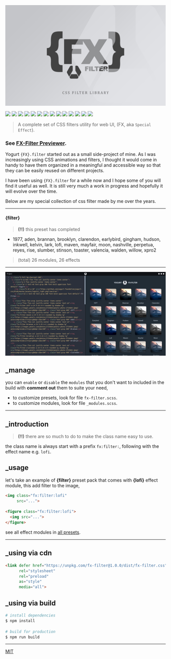 <p align="center">
  <img src="assets/promo.jpg" height="auto" width="auto">
</p>

<p align="left">
  <img src="https://badgen.net/github/release/yogurt-foundation/fx-filter">
  <img src="https://badgen.net/github/releases/yogurt-foundation/fx-filter">
  <img src="https://badgen.net/github/branches/yogurt-foundation/fx-filter">
  <img src="https://badgen.net/npm/dw/fx-filter">
  <img src="https://badgen.net/npm/dm/fx-filter">
  <img src="https://badgen.net/npm/dy/fx-filter">
  <img src="https://badgen.net/github/forks/yogurt-foundation/fx-filter">
  <img src="https://badgen.net/github/stars/yogurt-foundation/fx-filter">
  <img src="https://badgen.net/github/watchers/yogurt-foundation/fx-filter">
  <img src="https://badgen.net/github/tag/yogurt-foundation/fx-filter">
  <img src="https://badgen.net/github/commits/yogurt-foundation/fx-filter">
  <img src="https://badgen.net/github/last-commit/yogurt-foundation/fx-filter">
  <img src="https://badgen.net/github/contributors/yogurt-foundation/fx-filter">
  <img src="https://badgen.net/github/license/yogurt-foundation/fx-filter">
</p>

> A complete set of CSS filters utility for web UI, (FX, aka `Special Effect`).

### See [FX-Filter Previewer](https://fx-filter-previewer.netlify.com/).

Yogurt `{FX}.filter` started out as a small side-project of mine. As I was increasingly using CSS animations and filters, I thought it would come in handy to have them organized in a meaningful and accessible way so that they can be easily reused on different projects.

I have been using `{FX}.filter` for a while now and I hope some of you will find it useful as well. It is still very much a work in progress and hopefully it will evolve over the time.

Below are my special collection of css filter made by me over the years.

---

#### {filter}

> **(!!)** this preset has completed

- 1977, aden, brannan, brooklyn, clarendon, earlybird, gingham, hudson, inkwell, kelvin, lark, lofi, maven, mayfair, moon, nashville, perpetua, reyes, rise, slumber, stinson, toaster, valencia, walden, willow, xpro2

> (total) 26 modules, 26 effects

---

<p align="left">
  <img src="assets/screenshot_01.png" height="auto" width="auto">
</p>

## _manage

you can `enable` or `disable` the `modules` that you don't want to included in the build with **comment out** them to suite your need,

- to customize presets, look for file `fx-filter.scss`.
- to customize modules, look for file `_modules.scss`.

---

## _introduction

> **(!!)** there are so much to do to make the class name easy to use.

the class name is always start with a prefix `fx:filter:`, following with the effect name e.g. `lofi`.

## _usage

let's take an example of **{filter}** preset pack that comes with **{lofi}** effect module, this add filter to the image,

```html
<img class="fx:filter:lofi"
     src="...">

<figure class="fx:filter:lofi">
  <img src="...">
</figure>
```

see all effect modules in [all presets](https://github.com/loouislow81/fx.css/wiki).

---

## _using via cdn

```html
<link defer href="https://unpkg.com/fx-filter@1.0.0/dist/fx-filter.css" 
      rel="stylesheet"
      rel="preload"
      as="style"
      media="all">
```

## _using via build

``` bash
# install dependencies
$ npm install

# build for production
$ npm run build
```

---

[MIT](https://github.com/yogurt-foundation/fx-filter/blob/master/LICENSE)


